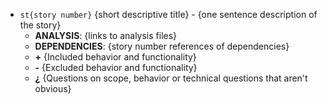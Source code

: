 - `st{story number}` {short descriptive title} - {one sentence description of the story}
  * __ANALYSIS__: {links to analysis files}
  * __DEPENDENCIES__: {story number references of dependencies}
  * __+__ {Included behavior and functionality}
  * __-__ {Excluded behavior and functionality}
  * __¿__ {Questions on scope, behavior or technical questions that aren't obvious}
